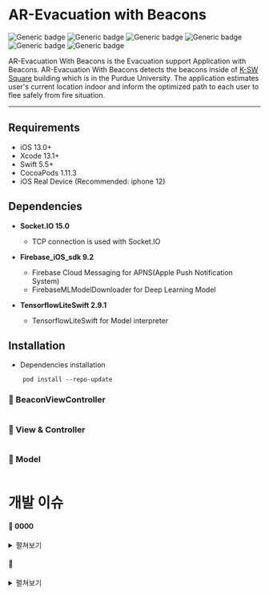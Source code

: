 # AR-Evacuation with Beacons

![Generic badge](https://img.shields.io/badge/Xcode-13.3.1-blue.svg)  ![Generic badge](https://img.shields.io/badge/iOS-13.0-yellow.svg)  ![Generic badge](https://img.shields.io/badge/Swift-5.5-green.svg)  ![Generic badge](https://img.shields.io/badge/Firebase-ios-sdk.svg)  ![Generic badge](https://img.shields.io/badge/Socket.IO-15.0-purple.svg)   ![Generic badge](https://img.shields.io/badge/TensorflowliteSwift-2.9.1-orange.svg)

AR-Evacuation With Beacons is the Evacuation support Application with Beacons. AR-Evacuation With Beacons detects the beacons inside of [K-SW Square](https://m2m.tech.purdue.edu/) building which is in the Purdue University. The application estimates user's current location indoor and inform the optimized path to each user to flee safely from fire situation.

----------------
## Requirements
- iOS 13.0+ 
- Xcode 13.1+
- Swift 5.5+
- CocoaPods 1.11.3
- iOS Real Device (Recommended: iphone 12)

## Dependencies
- **Socket.IO 15.0**
  - TCP connection is used with Socket.IO

- **Firebase_iOS_sdk 9.2**
  -  Firebase Cloud Messaging for APNS(Apple Push Notification System)
  -  FirebaseMLModelDownloader for Deep Learning Model
  
- **TensorflowLiteSwift 2.9.1**
  -  TensorflowLiteSwift for Model interpreter

## Installation

- Dependencies installation
```
    pod install --repo-update
```

### 📎 BeaconViewController

```swift

```

### 📎 View & Controller
```swift

```

### 📎 Model

```swift

```

# 개발 이슈

#### 📎  0000

<details>
<summary>펼쳐보기</summary>
<div markdown="1">

#### **▶︎  문제점**
  

#### **▶︎  결론**

</details>

#### 📎  

<details>
<summary>펼쳐보기</summary>
<div markdown="1">
</br>

#### **▶︎  문제점**


#### **▶︎  결론**

</div>
</details>

